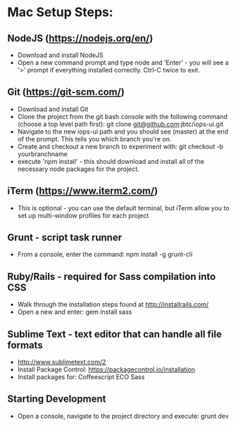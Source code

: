 Mac Setup Steps:
====================

NodeJS (https://nodejs.org/en/)
-------------------------------
* Download and install NodeJS
* Open a new command prompt and type node and 'Enter' - you will see a '>' prompt if everything installed correctly. Ctrl-C twice to exit.


Git (https://git-scm.com/)
--------------------------
* Download and install Git
* Clone the project from the git bash console with the following command (choose a top level path first):
    git clone git@github.com:jbtc/iops-ui.git
* Navigate to the new iops-ui path and you should see (master) at the end of the prompt. This tells you which branch you're on. 
* Create and checkout a new branch to experiment with:
    git checkout -b yourbranchname
* execute 'npm install' - this should download and install all of the necessary node packages for the project.


iTerm (https://www.iterm2.com/)
-----------------------------------
* This is optional - you can use the default terminal, but iTerm allow you to set up multi-window profiles for each project


Grunt - script task runner
--------------------------
* From a console, enter the command:
    npm install -g grunt-cli


Ruby/Rails - required for Sass compilation into CSS
---------------------------------------------
* Walk through the installation steps found at http://installrails.com/
* Open a new and enter:
    gem install sass
    

Sublime Text - text editor that can handle all file formats
-----------------------------------------------------------
* http://www.sublimetext.com/2
* Install Package Control:
    https://packagecontrol.io/installation
* Install packages for:
    Coffeescript
    ECO
    Sass


Starting Development
--------------------
* Open a console, navigate to the project directory and execute:
    grunt dev
